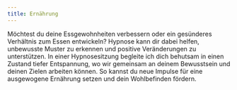 ```yaml
---
title: Ernährung
---
```


Möchtest du deine Essgewohnheiten verbessern oder ein gesünderes Verhältnis zum Essen entwickeln? Hypnose kann dir dabei helfen, unbewusste Muster zu erkennen und positive Veränderungen zu unterstützen. In einer Hypnosesitzung begleite ich dich behutsam in einen Zustand tiefer Entspannung, wo wir gemeinsam an deinem Bewusstsein und deinen Zielen arbeiten können. So kannst du neue Impulse für eine ausgewogene Ernährung setzen und dein Wohlbefinden fördern.
